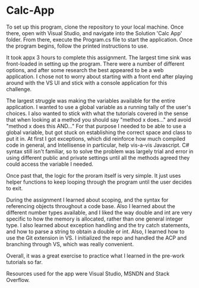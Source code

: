 # Calc-App

To set up this program, clone the repository to your local machine. Once there, open with Visual Studio, and navigate into the Solution 'Calc App' folder. From there, execute the Program.cs file to start the application. Once the program begins, follow the printed instructions to use.

It took appx 3 hours to complete this assignment. The largest time sink was front-loaded in setting up the program. There were a number of different options, and after some research the best appeared to be a web application. I chose not to worry about starting with a front end after playing around with the VS UI and stick with a console application for this challenge.

The largest struggle was making the variables available for the entire application. I wanted to use a global variable as a running tally of the user's choices. I also wanted to stick with what the tutorials covered in the sense that when looking at a method you should say "method x does..." and avoid "method x does this AND..." For that purpose I needed to be able to use a global variable, but got stuck on establishing the correct space and class to put it in. At first I got exceptions, which did reinforce how much compiled code in general, and Intellisense in particular, help vis-a-vis Javascript. C# syntax still isn't familiar, so to solve the problem was largely trial and error in using different public and private settings until all the methods agreed they could access the variable I needed.

Once past that, the logic for the proram itself is very simple. It just uses helper functions to keep looping through the program until the user decides to exit. 

During the assignment I learned about scoping, and the syntax for referencing objects throughout a code base. Also I learned about the different number types available, and I liked the way double and int are very specific to how the memory is allocated, rather than one general integer type. I also learned about exception handling and the try catch statements, and how to parse a string to obtain a double or int. Also, I learned how to use the Git extension in VS. I initialized the repo and handled the ACP and branching through VS, which was really convenient.

Overall, it was a great exercise to practice what I learned in the pre-work tutorials so far.

Resources used for the app were Visual Studio, MSNDN and Stack Overflow. 


